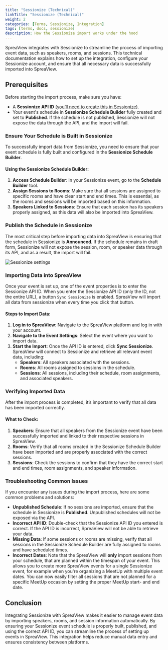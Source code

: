 ```yaml
---
title: "Sessionize (Technical)"
linkTitle: "Sessionize (Technical)"
weight: 2
categories: [Terms, Sessionize, Integration]
tags: [terms, docs, sessionize]
description: How the Sessionize import works under the hood
---
```


SpreaView integrates with Sessionize to streamline the process of importing event data, such as speakers, rooms, and sessions. This technical documentation explains how to set up the integration, configure your Sessionize account, and ensure that all necessary data is successfully imported into SpreaView.

## Prerequisites

Before starting the import process, make sure you have:

- A **Sessionize API ID** [(you’ll need to create this in Sessionize)](/docs/integrations/sessionize/).
- Your event's schedule in **Sessionize Schedule Builder** fully created and set to **Published**. If the schedule is not published, Sessionize will not expose the data through the API, and the import will fail.

### Ensure Your Schedule is Built in Sessionize

To successfully import data from Sessionize, you need to ensure that your event schedule is fully built and configured in the **Sessionize Schedule Builder**.

#### Using the Sessionize Schedule Builder:

1. **Access Schedule Builder**: In your Sessionize event, go to the **Schedule Builder** tool.
2. **Assign Sessions to Rooms**: Make sure that all sessions are assigned to specific rooms and have clear start and end times. This is essential, as the rooms and sessions will be imported based on this information.
3. **Speakers Linked to Sessions**: Ensure that each session has its speakers properly assigned, as this data will also be imported into SpreaView.

### Publish the Schedule in Sessionize

The most critical step before importing data into SpreaView is ensuring that the schedule in Sessionize is **Announced**. If the schedule remains in draft form, Sessionize will not expose the session, room, or speaker data through its API, and as a result, the import will fail.

![Sessionize settings](/images/sessionize-schedule-announced.jpg)

### Importing Data into SpreaView

Once your event is set up, one of the event properties is to enter the Sessionize API ID. When you enter the Sessionize API ID (only the ID, not the entire URL), a button `Sync Sessionize` is enabled. SpreaView will import all data from sessionize when every time you click that button.

#### Steps to Import Data:

1. **Log in to SpreaView**: Navigate to the SpreaView platform and log in with your account.
2. **Navigate to the Event Settings**: Select the event where you want to import data.
3. **Start the Import**: Once the API ID is entered, click **Sync Sessionize**. SpreaView will connect to Sessionize and retrieve all relevant event data, including:
   - **Speakers**: All speakers associated with the sessions.
   - **Rooms**: All rooms assigned to sessions in the schedule.
   - **Sessions**: All sessions, including their schedule, room assignments, and associated speakers.

### Verifying Imported Data

After the import process is completed, it’s important to verify that all data has been imported correctly.

#### What to Check:

1. **Speakers**: Ensure that all speakers from the Sessionize event have been successfully imported and linked to their respective sessions in SpreaView.
2. **Rooms**: Verify that all rooms created in the Sessionize Schedule Builder have been imported and are properly associated with the correct sessions.
3. **Sessions**: Check the sessions to confirm that they have the correct start and end times, room assignments, and speaker information.

### Troubleshooting Common Issues

If you encounter any issues during the import process, here are some common problems and solutions:

- **Unpublished Schedule**: If no sessions are imported, ensure that the schedule in Sessionize is **Published**. Unpublished schedules will not be exposed via the API.
- **Incorrect API ID**: Double-check that the Sessionize API ID you entered is correct. If the API ID is incorrect, SpreaView will not be able to retrieve your data.
- **Missing Data**: If some sessions or rooms are missing, verify that all sessions in the Sessionize Schedule Builder are fully assigned to rooms and have scheduled times.
- **Incorrect Dates**: Note that the SpreaView will **only** import sessions from your schedule, that are planned within the timespan of your event. This allows you to create more SpreaView events for a single Sessionize event, for example when you're organizing a MeetUp with multiple event dates. You can now easily filter all sessions that are not planned for a specific MeetUp occasion by setting the proper MeetUp start- and end date.

## Conclusion

Integrating Sessionize with SpreaView makes it easier to manage event data by importing speakers, rooms, and session information automatically. By ensuring your Sessionize event schedule is properly built, published, and using the correct API ID, you can streamline the process of setting up events in SpreaView. This integration helps reduce manual data entry and ensures consistency between platforms.
